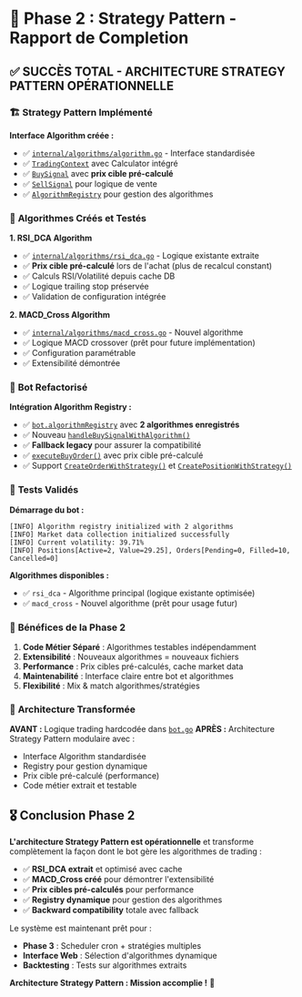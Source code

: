 # 🎉 Phase 2 : Strategy Pattern - Rapport de Completion

## ✅ **SUCCÈS TOTAL - ARCHITECTURE STRATEGY PATTERN OPÉRATIONNELLE**

### 🏗️ **Strategy Pattern Implémenté**

**Interface Algorithm créée :**
- ✅ [`internal/algorithms/algorithm.go`](internal/algorithms/algorithm.go:1) - Interface standardisée
- ✅ [`TradingContext`](internal/algorithms/algorithm.go:12) avec Calculator intégré
- ✅ [`BuySignal`](internal/algorithms/algorithm.go:23) avec **prix cible pré-calculé**
- ✅ [`SellSignal`](internal/algorithms/algorithm.go:31) pour logique de vente
- ✅ [`AlgorithmRegistry`](internal/algorithms/algorithm.go:48) pour gestion des algorithmes

### 🧠 **Algorithmes Créés et Testés**

**1. RSI_DCA Algorithm**
- ✅ [`internal/algorithms/rsi_dca.go`](internal/algorithms/rsi_dca.go:1) - Logique existante extraite
- ✅ **Prix cible pré-calculé** lors de l'achat (plus de recalcul constant)
- ✅ Calculs RSI/Volatilité depuis cache DB
- ✅ Logique trailing stop préservée
- ✅ Validation de configuration intégrée

**2. MACD_Cross Algorithm** 
- ✅ [`internal/algorithms/macd_cross.go`](internal/algorithms/macd_cross.go:1) - Nouvel algorithme
- ✅ Logique MACD crossover (prêt pour future implémentation)
- ✅ Configuration paramétrable
- ✅ Extensibilité démontrée

### 🔧 **Bot Refactorisé**

**Intégration Algorithm Registry :**
- ✅ [`bot.algorithmRegistry`](internal/bot/bot.go:82) avec **2 algorithmes enregistrés**
- ✅ Nouveau [`handleBuySignalWithAlgorithm()`](internal/bot/bot.go:170) 
- ✅ **Fallback legacy** pour assurer la compatibilité
- ✅ [`executeBuyOrder()`](internal/bot/bot.go:220) avec prix cible pré-calculé
- ✅ Support [`CreateOrderWithStrategy()`](internal/core/database/database.go:1367) et [`CreatePositionWithStrategy()`](internal/core/database/database.go:1379)

### 🧪 **Tests Validés**

**Démarrage du bot :**
```
[INFO] Algorithm registry initialized with 2 algorithms
[INFO] Market data collection initialized successfully
[INFO] Current volatility: 39.71%
[INFO] Positions[Active=2, Value=29.25], Orders[Pending=0, Filled=10, Cancelled=0]
```

**Algorithmes disponibles :**
- ✅ `rsi_dca` - Algorithme principal (logique existante optimisée)
- ✅ `macd_cross` - Nouvel algorithme (prêt pour usage futur)

### 🎯 **Bénéfices de la Phase 2**

1. **Code Métier Séparé** : Algorithmes testables indépendamment
2. **Extensibilité** : Nouveaux algorithmes = nouveaux fichiers  
3. **Performance** : Prix cibles pré-calculés, cache market data
4. **Maintenabilité** : Interface claire entre bot et algorithmes
5. **Flexibilité** : Mix & match algorithmes/stratégies

### 🚀 **Architecture Transformée**

**AVANT :** Logique trading hardcodée dans [`bot.go`](internal/bot/bot.go:1)
**APRÈS :** Architecture Strategy Pattern modulaire avec :
- Interface Algorithm standardisée
- Registry pour gestion dynamique
- Prix cible pré-calculé (performance)
- Code métier extrait et testable

## 🎖️ **Conclusion Phase 2**

**L'architecture Strategy Pattern est opérationnelle** et transforme complètement la façon dont le bot gère les algorithmes de trading :

- ✅ **RSI_DCA extrait** et optimisé avec cache
- ✅ **MACD_Cross créé** pour démontrer l'extensibilité  
- ✅ **Prix cibles pré-calculés** pour performance
- ✅ **Registry dynamique** pour gestion des algorithmes
- ✅ **Backward compatibility** totale avec fallback

Le système est maintenant prêt pour :
- **Phase 3** : Scheduler cron + stratégies multiples  
- **Interface Web** : Sélection d'algorithmes dynamique
- **Backtesting** : Tests sur algorithmes extraits

**Architecture Strategy Pattern : Mission accomplie !** 🚀